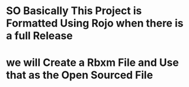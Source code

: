 # SO Basically This Project is Formatted Using Rojo when there is a full Release
# we will Create  a Rbxm File and Use that as the Open Sourced File